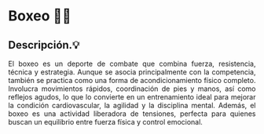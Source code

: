# Boxeo 🥊🔥


## Descripción.💡

<p align="justify">El boxeo es un deporte de combate que combina fuerza, resistencia, técnica y estrategia. Aunque se asocia principalmente con la competencia, también se practica como una forma de acondicionamiento físico completo. Involucra movimientos rápidos, coordinación de pies y manos, así como reflejos agudos, lo que lo convierte en un entrenamiento ideal para mejorar la condición cardiovascular, la agilidad y la disciplina mental. Además, el boxeo es una actividad liberadora de tensiones, perfecta para quienes buscan un equilibrio entre fuerza física y control emocional.</p>

